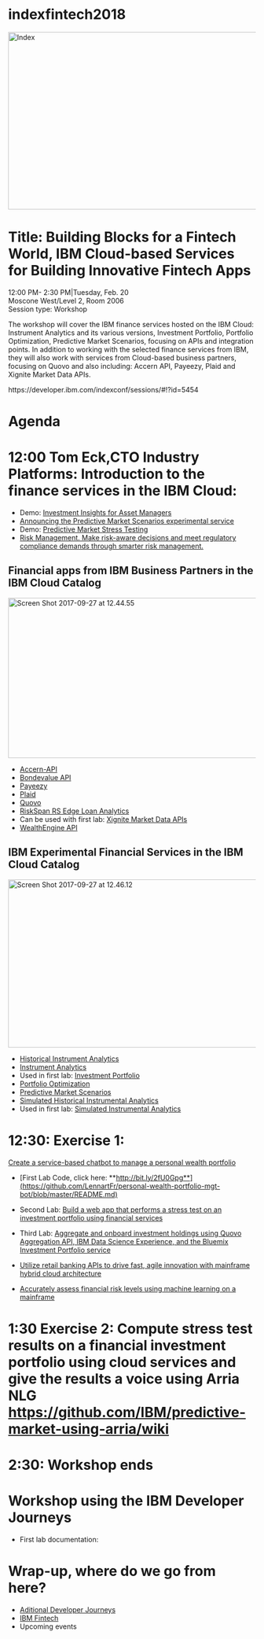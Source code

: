# indexfintech2018

<img src="https://farm5.staticflickr.com/4759/28189306259_b23c184cf5_z.jpg" width="623" height="361" alt="Index"><p>

# Title: Building Blocks for a Fintech World, IBM Cloud-based Services for Building Innovative Fintech Apps

12:00 PM- 2:30 PM|Tuesday, Feb. 20 <br>
Moscone West/Level 2, Room 2006 <br>
Session type: Workshop <br>
<p>
The workshop will cover the IBM finance services hosted on the IBM Cloud: Instrument Analytics and its various versions, Investment Portfolio, Portfolio Optimization, Predictive Market Scenarios, focusing on APIs and integration points. In addition to working with the selected finance services from IBM, they will also work with services from Cloud-based business partners, focusing on Quovo and also including: Accern API, Payeezy, Plaid and Xignite Market Data APIs.
<p>
https://developer.ibm.com/indexconf/sessions/#!?id=5454
<p>

# Agenda

# 12:00  Tom Eck,CTO Industry Platforms: Introduction to the finance services in the IBM Cloud: 

* Demo: [Investment Insights for Asset Managers](https://investment-insights-am.mybluemix.net/)
* [Announcing the Predictive Market Scenarios experimental service](https://www.ibm.com/blogs/bluemix/2017/05/announcing-predictive-market-scenarios-experimental-service/)
* Demo: [Predictive Market Stress Testing  ](https://predictive-market-stress-testing.mybluemix.net/) 
* [Risk Management. Make risk-aware decisions and meet regulatory compliance demands through smarter risk management.](https://www.ibm.com/analytics/us/en/business/risk-management/)

## Financial apps from IBM Business Partners in the IBM Cloud Catalog

<img src="https://farm5.staticflickr.com/4434/37101837360_9ed47fae43_z.jpg" width="640" height="326" alt="Screen Shot 2017-09-27 at 12.44.55">

* [Accern-API](https://console.bluemix.net/catalog/services/accern-api)
* [Bondevalue API](https://console.bluemix.net/catalog/services/bondevalue-api)
* [Payeezy](https://console.bluemix.net/catalog/services/payeezy)
* [Plaid](https://console.bluemix.net/catalog/services/plaid)
* [Quovo](https://console.bluemix.net/catalog/services/quovo)
* [RiskSpan RS Edge Loan Analytics](https://console.bluemix.net/catalog/services/riskspan-rs-edge-loan-analytics)
* Can be used with first lab: [Xignite Market Data APIs](https://console.bluemix.net/catalog/services/xignite-market-data-apis)
* [WealthEngine API](https://console.bluemix.net/catalog/services/wealthengine-api)

## IBM Experimental Financial Services in the IBM Cloud Catalog

<img src="https://farm5.staticflickr.com/4409/37328006152_4e409c3b7e_z.jpg" width="640" height="342" alt="Screen Shot 2017-09-27 at 12.46.12">

* [Historical Instrument Analytics](https://console.bluemix.net/catalog/services/historical-instrument-analytics)
* [Instrument Analytics](https://console.bluemix.net/catalog/services/instrument-analytics)
* Used in first lab: [Investment Portfolio](https://console.bluemix.net/catalog/services/investment-portfolio)
* [Portfolio Optimization](https://console.bluemix.net/catalog/services/portfolio-optimization)
* [Predictive Market Scenarios](https://console.bluemix.net/catalog/services/predictive-market-scenarios)
* [Simulated Historical Instrumental Analytics](https://console.bluemix.net/catalog/services/simulated-historical-instrument-analytics)
* Used in first lab: [Simulated Instrumental Analytics](https://console.bluemix.net/catalog/services/simulated-instrument-analytics)


# 12:30: Exercise 1:  
[Create a service-based chatbot to manage a personal wealth portfolio](https://developer.ibm.com/code/journey/create-an-investment-management-chatbot/)


* [First Lab Code, click here: **http://bit.ly/2fU0Gpg**](https://github.com/LennartFr/personal-wealth-portfolio-mgt-bot/blob/master/README.md)

* Second Lab: [Build a web app that performs a stress test on an investment portfolio using financial services
](https://developer.ibm.com/code/journey/create-a-stress-test-app-for-investment-portfolios/)
* Third Lab: [Aggregate and onboard investment holdings using Quovo Aggregation API, IBM Data Science Experience, and the Bluemix Investment Portfolio service](https://developer.ibm.com/code/journey/integrate-a-financial-investment-portfolio/)
* [Utilize retail banking APIs to drive fast, agile innovation with mainframe hybrid cloud architecture](https://developer.ibm.com/code/journey/create-financial-applications-using-apis-on-mainframe/)
* [Accurately assess financial risk levels using machine learning on a mainframe](https://developer.ibm.com/code/journey/apply-machine-learning-to-financial-risk-management/)


# 1:30   Exercise 2: Compute stress test results on a financial investment portfolio using cloud services and give the results a voice using Arria NLG  https://github.com/IBM/predictive-market-using-arria/wiki

# 2:30:  Workshop ends   

# Workshop using the IBM Developer Journeys
* First lab documentation: 

# Wrap-up, where do we go from here?
* [Aditional Developer Journeys](https://developer.ibm.com/code/journey/) 
* [IBM Fintech](https://www.ibm.com/us-en/marketplace/learning-lab/fintech)
* Upcoming events
